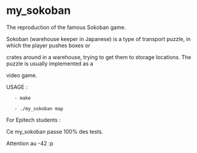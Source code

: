 # my_sokoban
The reproduction of the famous Sokoban game.

Sokoban (warehouse keeper in Japanese) is a type of transport puzzle, in which the player pushes boxes or

crates around in a warehouse, trying to get them to storage locations. The puzzle is usually implemented as a

video game.


USAGE :
      
       - make
       
       - ./my_sokoban map



For Epitech students :

Ce my_sokoban passe 100% des tests.

Attention au -42 :p
